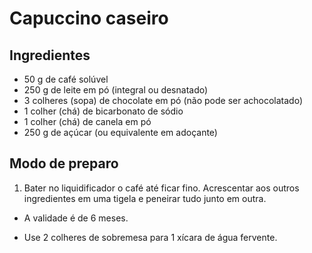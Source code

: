 # Capuccino caseiro

## Ingredientes

 - 50 g de café solúvel
 - 250 g de leite em pó (integral ou desnatado)
 - 3 colheres (sopa) de chocolate em pó (não pode ser achocolatado)
 - 1 colher (chá) de bicarbonato de sódio
 - 1 colher (chá) de canela em pó
 - 250 g de açúcar (ou equivalente em adoçante)

## Modo de preparo

1. Bater no liquidificador o café até ficar fino. Acrescentar aos outros ingredientes em uma tigela e peneirar tudo junto em outra.

* A validade é de 6 meses.

* Use 2 colheres de sobremesa para 1 xícara de água fervente.